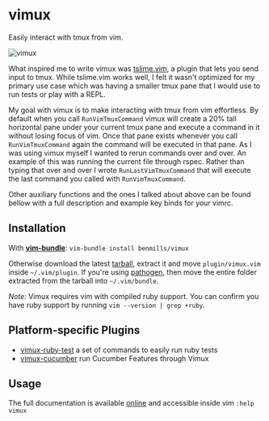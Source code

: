 # vimux

Easily interact with tmux from vim.

![vimux](https://www.braintreepayments.com/assets-faccd47687/assets/images/blog/vimux3.png) 

What inspired me to write vimux was [tslime.vim](https://github.com/kikijump/tslime.vim), a plugin that lets you send input to tmux. While tslime.vim works well, I felt it wasn't optimized for my primary use case which was having a smaller tmux pane that I would use to run tests or play with a REPL. 

My goal with vimux is to make interacting with tmux from vim effortless. By default when you call `RunVimTmuxCommand` vimux will create a 20% tall horizontal pane under your current tmux pane and execute a command in it without losing focus of vim. Once that pane exists whenever you call `RunVimTmuxCommand` again the command will be executed in that pane. As I was using vimux myself I wanted to rerun commands over and over. An example of this was running the current file through rspec. Rather than typing that over and over I wrote `RunLastVimTmuxCommand` that will execute the last command you called with `RunVimTmuxCommand`. 

Other auxiliary functions and the ones I talked about above can be found bellow with a full description and example key binds for your vimrc.

## Installation

With **[vim-bundle](https://github.com/benmills/vim-bundle)**: `vim-bundle install benmills/vimux`

Otherwise download the latest [tarball](https://github.com/benmills/vimux/tarball/master), extract it and move `plugin/vimux.vim` inside `~/.vim/plugin`. If you're using [pathogen](https://github.com/tpope/vim-pathogen), then move the entire folder extracted from the tarball into `~/.vim/bundle`.

_Note:_ Vimux requires vim with compiled ruby support. You can confirm you have ruby support by running `vim --version | grep +ruby`.

## Platform-specific Plugins

* [vimux-ruby-test](https://github.com/pgr0ss/vimux-ruby-test) a set of commands to easily run ruby tests
* [vimux-cucumber](https://github.com/cloud8421/vimux-cucumber) run Cucumber Features through Vimux

## Usage

The full documentation is available [online](https://raw.github.com/benmills/vimux/master/doc/vimux.txt) and accessible inside vim `:help vimux`
